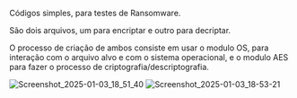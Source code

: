Códigos simples, para testes de Ransomware.

São dois arquivos, um para encriptar e outro para decriptar.

O processo de criação de ambos consiste em usar o modulo OS, para interação com o arquivo alvo e com o sistema operacional, e o modulo AES para fazer o processo de criptografia/descriptografia.


![Screenshot_2025-01-03_18_51_40](https://github.com/user-attachments/assets/a8a6286b-0a42-4022-817e-9a56e4c856f6)
![Screenshot_2025-01-03_18-53-21](https://github.com/user-attachments/assets/4f3a3523-a66c-42f2-90f5-d93e05be30a1)
